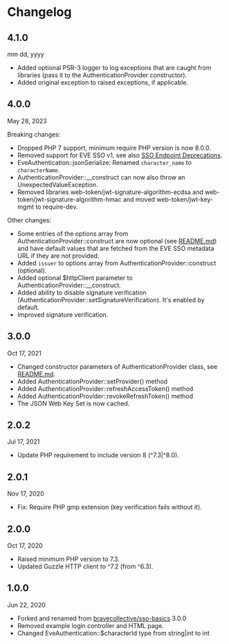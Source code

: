 # Changelog

## 4.1.0

mm dd, yyyy

- Added optional PSR-3 logger to log exceptions that are caught from libraries (pass it to the 
  AuthenticationProvider constructor).
- Added original exception to raised exceptions, if applicable.

## 4.0.0

May 28, 2023

Breaking changes:

- Dropped PHP 7 support, minimum require PHP version is now 8.0.0.
- Removed support for EVE SSO v1, see also
  [SSO Endpoint Deprecations](https://developers.eveonline.com/blog/article/sso-endpoint-deprecations-2).
- EveAuthentication::jsonSerialize: Renamed `character_name` to `characterName`.
- AuthenticationProvider::__construct can now also throw an UnexpectedValueException.
- Removed libraries web-token/jwt-signature-algorithm-ecdsa and web-token/jwt-signature-algorithm-hmac and moved
  web-token/jwt-key-mgmt to require-dev.

Other changes:

- Some entries of the options array from AuthenticationProvider::construct are now optional (see 
  [README.md](README.md)) and have default values that are fetched from the EVE SSO metadata URL if they are 
  not provided.
- Added `issuer` to options array from AuthenticationProvider::construct (optional).
- Added optional $httpClient parameter to AuthenticationProvider::__construct.
- Added ability to disable signature verification (AuthenticationProvider::setSignatureVerification). It's 
  enabled by default.
- Improved signature verification.

## 3.0.0

Oct 17, 2021

- Changed constructor parameters of AuthenticationProvider class, see [README.md](README.md).
- Added AuthenticationProvider::setProvider() method
- Added AuthenticationProvider::refreshAccessToken() method
- Added AuthenticationProvider::revokeRefreshToken() method
- The JSON Web Key Set is now cached.

## 2.0.2

Jul 17, 2021

- Update PHP requirement to include version 8 (^7.3|^8.0).

## 2.0.1

Nov 17, 2020

- Fix: Require PHP gmp extension (key verification fails without it).

## 2.0.0

Oct 17, 2020

- Raised minimum PHP version to 7.3.
- Updated Guzzle HTTP client to ^7.2 (from ^6.3).

## 1.0.0

Jun 22, 2020

- Forked and renamed from [bravecollective/sso-basics](https://github.com/bravecollective/sso-basics) 3.0.0
- Removed example login controller and HTML page.
- Changed EveAuthentication::$characterId type from string|int to int
